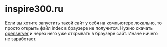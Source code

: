 # inspire300.ru

Если вы хотите запустить такой сайт у себя на компьютере локально, то просто открыть файл index в браузере не получится. Нужно скачать <a href="https://ospanel.io/" target="_blank">openserver</a> и через него уже открывать в браузере сайт. Иначе ничего не заработает. 
